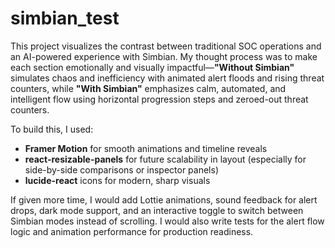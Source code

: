 # simbian_test


This project visualizes the contrast between traditional SOC operations and an AI-powered experience with Simbian. My thought process was to make each section emotionally and visually impactful—**"Without Simbian"** simulates chaos and inefficiency with animated alert floods and rising threat counters, while **"With Simbian"** emphasizes calm, automated, and intelligent flow using horizontal progression steps and zeroed-out threat counters.

To build this, I used:
- **Framer Motion** for smooth animations and timeline reveals
- **react-resizable-panels** for future scalability in layout (especially for side-by-side comparisons or inspector panels)
- **lucide-react** icons for modern, sharp visuals

If given more time, I would add Lottie animations, sound feedback for alert drops, dark mode support, and an interactive toggle to switch between Simbian modes instead of scrolling. I would also write tests for the alert flow logic and animation performance for production readiness.

